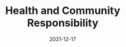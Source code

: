---
slug: /pages/v-policies-for-schools-abroad/middlebury-college-policies/health-and-community-responsibility
date: 2021-12-17
title: Health and Community Responsibility
---
